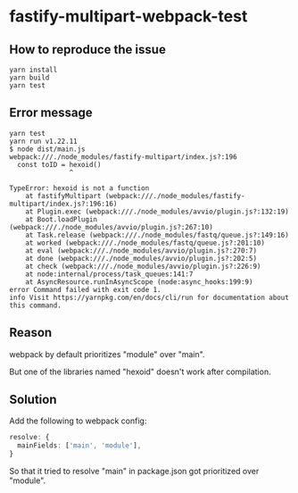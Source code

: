 # fastify-multipart-webpack-test


## How to reproduce the issue

```
yarn install
yarn build
yarn test
```


## Error message

```
yarn test 
yarn run v1.22.11
$ node dist/main.js
webpack:///./node_modules/fastify-multipart/index.js?:196
  const toID = hexoid()
               ^

TypeError: hexoid is not a function
    at fastifyMultipart (webpack:///./node_modules/fastify-multipart/index.js?:196:16)
    at Plugin.exec (webpack:///./node_modules/avvio/plugin.js?:132:19)
    at Boot.loadPlugin (webpack:///./node_modules/avvio/plugin.js?:267:10)
    at Task.release (webpack:///./node_modules/fastq/queue.js?:149:16)
    at worked (webpack:///./node_modules/fastq/queue.js?:201:10)
    at eval (webpack:///./node_modules/avvio/plugin.js?:270:7)
    at done (webpack:///./node_modules/avvio/plugin.js?:202:5)
    at check (webpack:///./node_modules/avvio/plugin.js?:226:9)
    at node:internal/process/task_queues:141:7
    at AsyncResource.runInAsyncScope (node:async_hooks:199:9)
error Command failed with exit code 1.
info Visit https://yarnpkg.com/en/docs/cli/run for documentation about this command.
```


## Reason

webpack by default prioritizes "module" over "main".

But one of the libraries named "hexoid" doesn't work after compilation.


## Solution

Add the following to webpack config:

```ts
resolve: {
  mainFields: ['main', 'module'],
}
```

So that it tried to resolve "main" in package.json got prioritized over "module".
